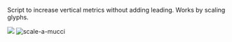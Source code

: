 Script to increase vertical metrics without adding leading. Works by scaling glyphs.

![](https://github.com/jtanadi/RoboFontScripts/blob/master/scale-a-mucci/Screen%20Shot%202017-08-29%20at%208.57.25%20PM.png)
![scale-a-mucci](https://github.com/jtanadi/RoboFontScripts/blob/master/scale-a-mucci/scale-a-mucci.gif)
